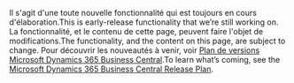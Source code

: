 <span data-ttu-id="df447-101">Il s'agit d'une toute nouvelle fonctionnalité qui est toujours en cours d'élaboration.</span><span class="sxs-lookup"><span data-stu-id="df447-101">This is early-release functionality that we’re still working on.</span></span> <span data-ttu-id="df447-102">La fonctionnalité, et le contenu de cette page, peuvent faire l'objet de modifications.</span><span class="sxs-lookup"><span data-stu-id="df447-102">The functionality, and the content on this page, are subject to change.</span></span> <span data-ttu-id="df447-103">Pour découvrir les nouveautés à venir, voir [Plan de versions Microsoft Dynamics 365 Business Central](https://go.microsoft.com/fwlink/?linkid=2047422).</span><span class="sxs-lookup"><span data-stu-id="df447-103">To learn what’s coming, see the [Microsoft Dynamics 365 Business Central Release Plan](https://go.microsoft.com/fwlink/?linkid=2047422).</span></span>

